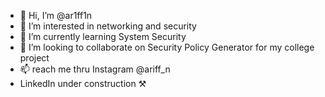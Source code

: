 - 👋 Hi, I’m @ar1ff1n
- 👀 I’m interested in networking and security
- 🌱 I’m currently learning System Security
- 💞️ I’m looking to collaborate on Security Policy Generator for my college project
- 📫 reach me thru Instagram @ariff_n
- LinkedIn under construction ⚒️ 

<!---
ar1ff1n/ar1ff1n is a ✨ special ✨ repository because its `README.md` (this file) appears on your GitHub profile.
You can click the Preview link to take a look at your changes.
--->
